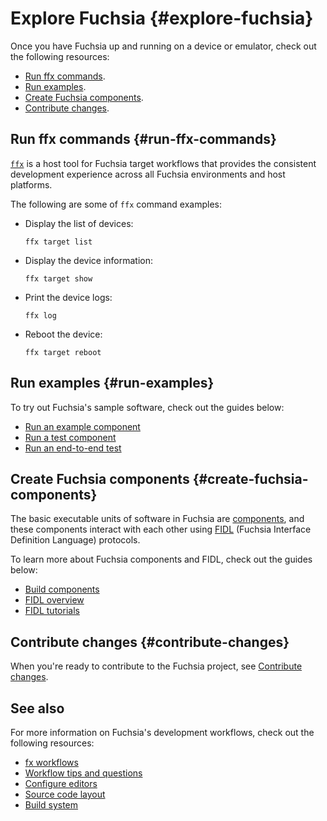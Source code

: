 # Explore Fuchsia {#explore-fuchsia}

Once you have Fuchsia up and running on a device or emulator,
check out the following resources:

*  [Run ffx commands](#run-ffx-commands).
*  [Run examples](#run-examples).
*  [Create Fuchsia components](#create-fuchsia-components).
*  [Contribute changes](#contribute-changes).

## Run ffx commands {#run-ffx-commands}

[`ffx`][ffx-overview] is a host tool for Fuchsia target workflows that
provides the consistent development experience across all Fuchsia environments
and host platforms.

The following are some of `ffx` command examples:

*   Display the list of devices:

    ```posix-terminal
    ffx target list
    ```

*   Display the device information:

    ```posix-terminal
    ffx target show
    ```

*   Print the device logs:

    ```posix-terminal
    ffx log
    ```

*   Reboot the device:

    ```posix-terminal
    ffx target reboot
    ```

## Run examples {#run-examples}

To try out Fuchsia's sample software, check out the guides below:

*   [Run an example component](development/run/run-examples.md)
*   [Run a test component](development/run/run-test-component.md)
*   [Run an end-to-end test](development/testing/run_an_end_to_end_test.md)

## Create Fuchsia components {#create-fuchsia-components}

The basic executable units of software in Fuchsia are
[components](concepts/components/v2), and these components interact
with each other using [FIDL](concepts/fidl/overview.md)
(Fuchsia Interface Definition Language) protocols.

To learn more about Fuchsia components and FIDL, check out the guides below:

*   [Build components](development/components/build.md)
*   [FIDL overview](development/languages/fidl/README.md)
*   [FIDL tutorials](development/languages/fidl/tutorials/overview.md)

## Contribute changes {#contribute-changes}

When you're ready to contribute to the Fuchsia project,
see [Contribute changes][contribute-changes].

## See also

For more information on Fuchsia's development workflows,
check out the following resources:

*   [fx workflows](development/build/fx.md)
*   [Workflow tips and questions](development/source_code/workflow_tips_and_faq.md)
*   [Configure editors](development/editors/)
*   [Source code layout](development/source_code/layout.md)
*   [Build system](development/build/build_system/index.md)

<!-- Reference links -->

[components]: concepts/components/v2
[run-examples]: development/run/run-examples.md
[ffx-overview]: development/tools/ffx/overview.md
[fidl]: development/languages/fidl
[fidl-tutorials]: development/languages/fidl/tutorials/overview.md
[fidl-concepts]: concepts/fidl/overview.md
[run-fuchsia-tests]: development/testing/run_fuchsia_tests.md
[scenic]: concepts/ui/scenic/index.md
[contribute-changes]: development/source_code/contribute_changes.md
